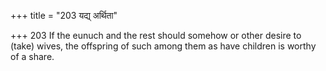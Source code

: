 +++
title = "203 यद्य् अर्थिता"

+++
203	If the eunuch and the rest should somehow or other desire to (take) wives, the offspring of such among them as have children is worthy of a share.